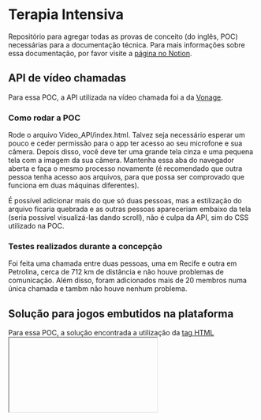 # Terapia Intensiva
Repositório para agregar todas as provas de conceito (do inglês, POC) necessárias para a documentação técnica. Para mais informações sobre essa documentação, por favor visite a [página no Notion](https://www.notion.so/citiufpe/Documenta-o-T-cnica-e3546b617c4148c6883c48124cbc847a).

## API de vídeo chamadas
Para essa POC, a API utilizada na vídeo chamada foi a da [Vonage](https://www.vonage.com/communications-apis/video/?icmp=l3nav_overview_novalue).

### Como rodar a POC
Rode o arquivo Video_API/index.html. Talvez seja necessário esperar um pouco e ceder permissão para o app ter acesso ao seu microfone e sua câmera. Depois disso, você deve ter uma grande tela cinza e uma pequena tela com a imagem da sua câmera. Mantenha essa aba do navegador aberta e faça o mesmo processo novamente (é recomendado que outra pessoa tenha acesso aos arquivos, para que possa ser comprovado que funciona em duas máquinas diferentes).

É possível adicionar mais do que só duas pessoas, mas a estilização do arquivo ficaria quebrada e as outras pessoas apareceriam embaixo da tela (seria possível visualizá-las dando scroll), não é culpa da API, sim do CSS utilizado na POC.

### Testes realizados durante a concepção
Foi feita uma chamada entre duas pessoas, uma em Recife e outra em Petrolina, cerca de 712 km de distância e não houve problemas de comunicação. Além disso, foram adicionados mais de 20 membros numa única chamada e tambm não houve nenhum problema.

## Solução para jogos embutidos na plataforma
Para essa POC, a solução encontrada a utilização da [tag HTML <iframe>](https://www.w3schools.com/html/html_iframe.asp).

### Como rodar a POC
Rode o arquivo Game_iframe/index.html. Logo será possível visualizar uma tela de carregamento do jogo. Após esperar o carregamento, é só começar a jogar e se divertir.

É possível adicionar qualquer jogo disponibilizado via Iframe na internet. Algumas boas opções estão na documentação técnica supracitada. No entanto, para a grande maioria dos títulos, é necessário habilitar o Flash no navegador, visto que os jogos dependem dessa ferramenta.

### Testes realizados durante a concepção
O jogo foi testado por várias horas durante a concepção. Além dele, outros  títulos, os quais requeriam o Flash habilitado, também foram testados. No entanto, foi escolhido deixar esta obra na POC, pois não necessita de nada para funcionar, portanto qualquer um poderia jogar e testar livremente.
